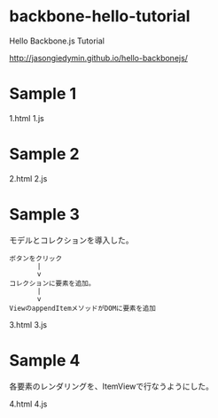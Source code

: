 backbone-hello-tutorial
=======================

Hello Backbone.js Tutorial

http://jasongiedymin.github.io/hello-backbonejs/

Sample 1
========

1.html
1.js

Sample 2
========

2.html
2.js

Sample 3
========

モデルとコレクションを導入した。

    ボタンをクリック
           |
           v
    コレクションに要素を追加。
           |
           v
    ViewのappendItemメソッドがDOMに要素を追加

3.html
3.js

Sample 4
========

各要素のレンダリングを、ItemViewで行なうようにした。

4.html
4.js

